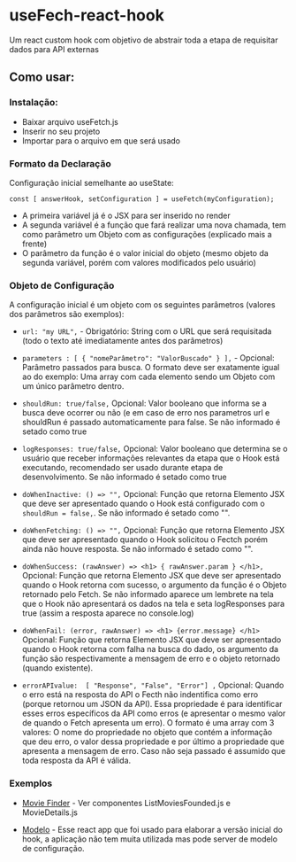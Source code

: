 # useFech-react-hook
Um react custom hook com objetivo de abstrair toda a etapa de requisitar dados para API externas

## Como usar:

### Instalação:
- Baixar arquivo useFetch.js
- Inserir no seu projeto
- Importar para o arquivo em que será usado

### Formato da Declaração

Configuração inicial semelhante ao useState:

`const [ answerHook, setConfiguration ] = useFetch(myConfiguration);`

- A primeira variável já é o JSX para ser inserido no render
- A segunda variável é a função que fará realizar uma nova chamada, tem como parâmetro um Objeto com as configurações (explicado mais a frente)
- O parâmetro da função é o valor inicial do objeto (mesmo objeto da segunda variável, porém com valores modificados pelo usuário)

### Objeto de Configuração

A configuração inicial é um objeto com os seguintes parâmetros (valores dos parâmetros são exemplos):

- `url: "my URL",` - Obrigatório: String com o URL que será requisitada (todo o texto até imediatamente antes dos parâmetros)

- `parameters : [ { "nomeParâmetro": "ValorBuscado" } ],` - Opcional: Parâmetro passados para busca. O formato deve ser exatamente igual ao do exemplo: Uma array com cada elemento sendo um Objeto com um único parâmetro dentro.

- `shouldRun: true/false,` Opcional: Valor booleano que informa se a busca deve ocorrer ou não (e em caso de erro nos parametros url e shouldRun é passado automaticamente para false. Se não informado é setado como true

- `logResponses: true/false,` Opcional: Valor booleano que determina se o usuário que receber informações relevantes da etapa que o Hook está executando, recomendado ser usado durante etapa de desenvolvimento. Se não informado é setado como true

- `doWhenInactive: () => "",` Opcional: Função que retorna Elemento JSX que deve ser apresentado quando o Hook está configurado com o  `shouldRun = false,`. Se não informado é setado como "".

- `doWhenFetching: () => "",` Opcional: Função que retorna Elemento JSX que deve ser apresentado quando o Hook solicitou o Fectch porém ainda não houve resposta. Se não informado é setado como "".

- `doWhenSuccess: (rawAnswer) => <h1> { rawAnswer.param } </h1>,` Opcional: Função que retorna Elemento JSX que deve ser apresentado quando o Hook retorna com sucesso, o argumento da função é o Objeto retornado pelo Fetch. Se não informado aparece um lembrete na tela que o Hook não apresentará os dados na tela e seta logResponses para true (assim a resposta aparece no console.log)

- `doWhenFail: (error, rawAnswer) => <h1> {error.message} </h1>` Opcional: Função que retorna Elemento JSX que deve ser apresentado quando o Hook retorna com falha na busca do dado, os argumento da função são respectivamente a mensagem de erro e o objeto retornado (quando existente).

- `errorAPIvalue:  [ "Response", "False", "Error"] ,` Opcional: Quando o erro está na resposta do API o Fecth não indentifica como erro (porque retornou um JSON da API). Essa propriedade é para identificar esses erros específicos da API como erros (e apresentar o mesmo valor de quando o Fetch apresenta um erro). O formato é uma array com 3 valores: O nome do propriedade no objeto que contém a informação que deu erro, o valor dessa propriedade e por último a propriedade que apresenta a mensagem de erro. Caso não seja passado é assumido que toda resposta da API é válida.

### Exemplos

- [Movie Finder](https://github.com/PedroMarianoAlmeida/movie-finder-porfolio) - Ver componentes ListMoviesFounded.js e MovieDetails.js

- [Modelo](https://github.com/PedroMarianoAlmeida/use-fetch-custom-hook) - Esse react app que foi usado para elaborar a versão inicial do hook, a aplicação não tem muita utilizada mas pode server de modelo de configuração.


